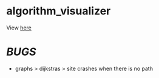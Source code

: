 # algorithm_visualizer

View [here](https://kashishvisual.netlify.app/)

# _BUGS_
- graphs > dijkstras > site crashes when there is no path 